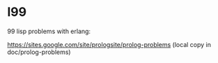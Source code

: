 l99
===

99 lisp problems with erlang:

https://sites.google.com/site/prologsite/prolog-problems (local copy in doc/prolog-problems)
